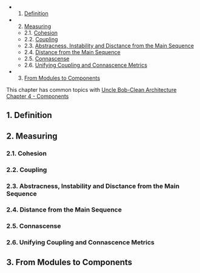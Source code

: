 <!-- vscode-markdown-toc -->
* 1. [Definition](#Definition)
* 2. [Measuring](#Measuring)
	* 2.1. [Cohesion](#Cohesion)
	* 2.2. [Coupling](#Coupling)
	* 2.3. [Abstracness, Instability and Disctance from the Main Sequence](#AbstracnessInstabilityandDisctancefromtheMainSequence)
	* 2.4. [Distance from the Main Sequence](#DistancefromtheMainSequence)
	* 2.5. [Connascense](#Connascense)
	* 2.6. [Unifying Coupling and Connascence Metrics](#UnifyingCouplingandConnascenceMetrics)
* 3. [From Modules to Components](#FromModulestoComponents)

<!-- vscode-markdown-toc-config
	numbering=true
	autoSave=true
	/vscode-markdown-toc-config -->
<!-- /vscode-markdown-toc -->

This chapter has common topics with [Uncle Bob-Clean Architecture Chapter 4 - Components](ComputerScience/UncleBob/CleanArchitecture/Sec04-Components.md)

##  1. <a name='Definition'></a>Definition

##  2. <a name='Measuring'></a>Measuring

###  2.1. <a name='Cohesion'></a>Cohesion

###  2.2. <a name='Coupling'></a>Coupling

###  2.3. <a name='AbstracnessInstabilityandDisctancefromtheMainSequence'></a>Abstracness, Instability and Disctance from the Main Sequence

###  2.4. <a name='DistancefromtheMainSequence'></a>Distance from the Main Sequence

###  2.5. <a name='Connascense'></a>Connascense

###  2.6. <a name='UnifyingCouplingandConnascenceMetrics'></a>Unifying Coupling and Connascence Metrics

##  3. <a name='FromModulestoComponents'></a>From Modules to Components
